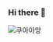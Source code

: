 ### Hi there 👋

<!--
**YONGBINY/YONGBINY** is a ✨ _special_ ✨ repository because its `README.md` (this file) appears on your GitHub profile.

Here are some ideas to get you started:

- 🔭 I’m currently working on ...
- 🌱 I’m currently learning ...
- 👯 I’m looking to collaborate on ...
- 🤔 I’m looking for help with ...
- 💬 Ask me about ...
- 📫 How to reach me: ...
- 😄 Pronouns: ...
- ⚡ Fun fact: ...
-->

![쿠아아앙](https://github-readme-stats.vercel.app/api?username=YONGBINY&show_icons=true&theme=radical)
